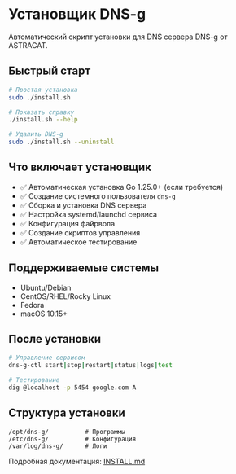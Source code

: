 # Установщик DNS-g

Автоматический скрипт установки для DNS сервера DNS-g от ASTRACAT.

## Быстрый старт

```bash
# Простая установка
sudo ./install.sh

# Показать справку
./install.sh --help

# Удалить DNS-g
sudo ./install.sh --uninstall
```

## Что включает установщик

- ✅ Автоматическая установка Go 1.25.0+ (если требуется)
- ✅ Создание системного пользователя `dns-g`
- ✅ Сборка и установка DNS сервера
- ✅ Настройка systemd/launchd сервиса
- ✅ Конфигурация файрвола
- ✅ Создание скриптов управления
- ✅ Автоматическое тестирование

## Поддерживаемые системы

- Ubuntu/Debian
- CentOS/RHEL/Rocky Linux
- Fedora
- macOS 10.15+

## После установки

```bash
# Управление сервисом
dns-g-ctl start|stop|restart|status|logs|test

# Тестирование
dig @localhost -p 5454 google.com A
```

## Структура установки

```
/opt/dns-g/          # Программы
/etc/dns-g/          # Конфигурация
/var/log/dns-g/      # Логи
```

Подробная документация: [INSTALL.md](INSTALL.md)
